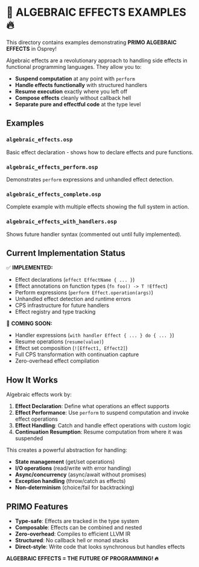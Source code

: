 # 🚀 ALGEBRAIC EFFECTS EXAMPLES 🔥

This directory contains examples demonstrating **PRIMO ALGEBRAIC EFFECTS** in Osprey! 

Algebraic effects are a revolutionary approach to handling side effects in functional programming languages. They allow you to:

- **Suspend computation** at any point with `perform`
- **Handle effects functionally** with structured handlers  
- **Resume execution** exactly where you left off
- **Compose effects** cleanly without callback hell
- **Separate pure and effectful code** at the type level

## Examples

### `algebraic_effects.osp` 
Basic effect declaration - shows how to declare effects and pure functions.

### `algebraic_effects_perform.osp`
Demonstrates `perform` expressions and unhandled effect detection.

### `algebraic_effects_complete.osp` 
Complete example with multiple effects showing the full system in action.

### `algebraic_effects_with_handlers.osp`
Shows future handler syntax (commented out until fully implemented).

## Current Implementation Status

✅ **IMPLEMENTED:**
- Effect declarations (`effect EffectName { ... }`)
- Effect annotations on function types (`fn foo() -> T !Effect`)
- Perform expressions (`perform Effect.operation(args)`)
- Unhandled effect detection and runtime errors
- CPS infrastructure for future handlers
- Effect registry and type tracking

🚧 **COMING SOON:**
- Handler expressions (`with handler Effect { ... } do { ... }`)
- Resume operations (`resume(value)`)
- Effect set composition (`![Effect1, Effect2]`)
- Full CPS transformation with continuation capture
- Zero-overhead effect compilation

## How It Works

Algebraic effects work by:

1. **Effect Declaration**: Define what operations an effect supports
2. **Effect Performance**: Use `perform` to suspend computation and invoke effect operations  
3. **Effect Handling**: Catch and handle effect operations with custom logic
4. **Continuation Resumption**: Resume computation from where it was suspended

This creates a powerful abstraction for handling:
- **State management** (get/set operations)
- **I/O operations** (read/write with error handling)
- **Async/concurrency** (async/await without promises)
- **Exception handling** (throw/catch as effects)
- **Non-determinism** (choice/fail for backtracking)

## PRIMO Features

- **Type-safe**: Effects are tracked in the type system
- **Composable**: Effects can be combined and nested
- **Zero-overhead**: Compiles to efficient LLVM IR  
- **Structured**: No callback hell or monad stacks
- **Direct-style**: Write code that looks synchronous but handles effects

**ALGEBRAIC EFFECTS = THE FUTURE OF PROGRAMMING! 🔥** 